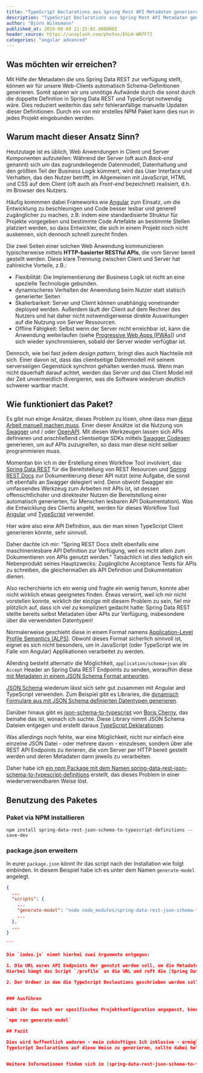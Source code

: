 ```yaml
---
title: "TypeScript Declarations aus Spring Rest API Metadaten generieren"
description: "TypeScript Declarations aus Spring Rest API Metadaten generieren und Datenmodelle zwischen Client und Server synchron halten."
author: "Björn Wilmsmann"
published_at: 2018-08-09 21:25:01.000000Z
header_source: https://unsplash.com/photos/EhLH-WN7F7I
categories: "angular advanced"
---
```


## Was möchten wir erreichen?
Mit Hilfe der Metadaten die uns Spring Data REST zur verfügung stellt, können wir für unsere Web-Clients automatisch Schema-Definitionen generieren. Somit sparen wir uns unnötige Aufwände durch die sonst durch die doppelte Definition in Spring Data REST und TypeScript notwendig wäre. Dies reduziert weiterhin das sehr fehleranfällige manuelle Updaten dieser Definitionen. Durch ein von mir erstelles NPM Paket kann dies nun in jedes Projekt eingebunden werden.

## Warum macht dieser Ansatz Sinn?

Heutzutage ist es üblich, Web Anwendungen in Client und Server Komponenten aufzuteilen: Während der Server (oft auch _Back-end_ genannt) sich um das zugrundeliegende Datenmodell, Datenhaltung und den größten Teil der Business Logik kümmert, wird das User Interface und Verhalten, das den Nutzer betrifft, im Allgemeinen mit JavaScript, HTML und CSS auf dem Client (oft auch als _Front-end_ bezeichnet) realisiert, d.h. im Browser des Nutzers.

Häufig kommmen dabei Frameworks wie [Angular](https://angular.io/) zum Einsatz, um die Entwicklung zu beschleunigen und Code besser lesbar und generell zugänglicher zu machen, z.B. indem eine standardisierte Struktur für Projekte vorgegeben und bestimmte Code Artefakte an bestimmte Stellen platziert werden, so dass Entwickler, die sich in einem Projekt noch nicht auskennen, sich dennoch schnell zurecht finden.

Die zwei Seiten einer solchen Web Anwendung kommunizieren typischerweise mittels **HTTP-basierter RESTful APIs**, die vom Server bereit gestellt werden. Diese klare Trennung zwischen Client und Server hat zahlreiche Vorteile, z.B.:

*   Flexibilität: Die Implementierung der Business Logik ist nicht an eine spezielle Technologie gebunden.
*   dynamischeres Verhalten der Anwendung beim Nutzer statt statisch generierter Seiten
*   Skalierbarkeit: Server und Client können unabhängig voneinander deployed werden. Außerdem läuft der Client auf dem Rechner des Nutzers und hat daher nicht notwendigerweise direkte Auswirkungen auf die Nutzung von Server Ressourcen.
*   Offline Fähigkeit: Selbst wenn der Server nicht erreichbar ist, kann die Anwendung weiterlaufen (siehe [Progressive Web Apps (PWAs)](https://en.wikipedia.org/wiki/Progressive_Web_Apps)) und sich wieder synchronisieren, sobald der Server wieder verfügbar ist.

Dennoch, wie bei fast jedem _design pattern_, bringt dies auch Nachteile mit sich. Einer davon ist, dass das clientseitige Datenmodell mit seinem serverseiigen Gegenstück synchron gehalten werden muss. Wenn man nicht dauerhaft darauf achtet, werden das Server und das Client Model mit der Zeit unvermeidlich divergieren, was die Software wiederum deutlich schwerer wartbar macht.

## Wie funktioniert das Paket?

Es gibt nun einige Ansätze, dieses Problem zu lösen, ohne dass man [diese Arbeit manuell machen muss](http://threevirtues.com/). Einer dieser Ansätze ist die Nutzung von [Swagger](https://swagger.io/) und / oder [OpenAPI](https://www.openapis.org/). Mit diesen Werkzeugen lassen sich APIs definieren und anschließend clientseitige SDKs mittels [Swagger Codegen](https://swagger.io/tools/swagger-codegen/) generieren, um auf APIs zuzugreifen, so dass man diese nicht selber programmieren muss.

Momentan bin ich in der Erstellung eines Workflow Tool involviert, das [Spring Data REST](https://projects.spring.io/spring-data-rest/) für die Bereitstellung von REST Resourcen und [Spring REST Docs](https://spring.io/projects/spring-restdocs) zur Dokumentierung dieser API nutzt (eine Aufgabe, die sonst oft ebenfalls an Swagger delegiert wird. Denn obwohl Swagger ein umfassendes Werkzeug zum Arbeiten mit APIs ist, ist dessen offensichtlichster und direktester Nutzen die Bereitstellung einer automatisch generierten, für Menschen lesbaren API Dokumentation). Was die Entwicklung des Clients angeht, werden für dieses Workflow Tool [Angular](https://angular.io/) und [TypeScript](https://www.typescriptlang.org/) verwendet.

Hier wäre also eine API Definition, aus der man einen TypeScript Client generieren könnte, sehr sinnvoll.

Daher dachte ich mir: "Spring REST Docs stellt ebenfalls eine maschinenlesbare API Definition zur Verfügung, weil es nicht allein zum Dokumentieren von APIs genutzt werden." Tatsächlich ist dies lediglich ein Nebenprodukt seines Hauptzwecks: Zugängliche Acceptance Tests für APIs zu schreiben, die gleicherma0en als API Definition und Dokumentation dienen.

Also recherchierte ich ein wenig und fragte ein wenig herum, konnte aber nicht wirklich etwas geeignetes finden. Etwas verwirrt, weil ich mir nicht vorstellen konnte, wirklich der einzige mit diesem Problem zu sein, fiel mir plötzlich auf, dass ich viel zu kompliziert gedacht hatte: Spring Data REST stellte bereits selbst Metadaten über APIs zur Verfügung, insbesondere über die verwendeten Datentypen!

Normalerweise geschieht diese in einem Format namens [Application-Level Profile Semantics (ALPS)](https://docs.spring.io/spring-data/rest/docs/current/reference/html/#metadata). Obwohl dieses Format sicherlich sinnvoll ist, eignet es sich nicht besonders, um in JavaScript (oder TypeScript wie im Falle von Angular) Applikationen verarbeitet zu werden.

Allerding besteht alternativ die Möglichkeit, `application/schema+json` als `Accept` Header an Spring Data REST Endpoints zu senden, woraufhin diese [mit Metadaten in einem JSON Schema Format antworten](https://docs.spring.io/spring-data/rest/docs/current/reference/html/#metadata.json-schema).

[JSON Schema](http://json-schema.org/) wiederum lässt sich sehr gut zusammen mit Angular and TypeScript verwenden. Zum Beispiel gibt es Libraries, die [dynamisch Formulare aus mit JSON Schema definierten Datentypen generieren](https://github.com/json-schema-form/angular-schema-form).

Darüber hinaus gibt es [json-schema-to-typescript](https://github.com/bcherny/json-schema-to-typescript) von [Boris Cherny](https://github.com/bcherny), das beinahe das ist, wonach ich suchte. Diese Library nimmt JSON Schema Dateien entgegen und erstellt daraus [TypeScript Deklarationen](https://www.typescriptlang.org/docs/handbook/declaration-files/introduction.html).

Was allerdings noch fehlte, war eine Möglichkeit, nicht nur einfach eine einzelne JSON Datei - oder mehrere davon - einzulesen, sondern über alle REST API Endpoints zu iterieren, die vom Server per HTTP bereit gestellt werden und deren Metadaten dann jeweils zu verarbeiten.

Daher habe ich [ein npm Package mit dem Namen spring-data-rest-json-schema-to-typescript-definitions](https://www.npmjs.com/package/spring-data-rest-json-schema-to-typescript-definitions) erstellt, das dieses Problem in einer wiederverwendbaren Weise löst.

## Benutzung des Paketes

### Paket via NPM installieren

`npm install spring-data-rest-json-schema-to-typescript-definitions --save-dev`

### package.json erweitern

In eurer `package.json` könnt ihr das script nach der Installation wie folgt einbinden.
In diesem Beispiel habe ich es unter dem Namen `generate-model` angelegt.

`````json
{
  ...
  "scripts": {
    ...
    "generate-model": "node node_modules/spring-data-rest-json-schema-to-typescript-definitions/dist/index.js http://localhost:8080 ./src/app/generated-model"
    ...
  },
  ...
}

```

Die `index.js` nimmt hierbei zwei Argumente entgegen:

1. Die URL eures API Endpoints der genutzt werden soll, um die Metadaten abzufragen.
Hierbei hängt das Script `/profile` an die URL und ruft die [Spring Data Metadaten](https://docs.spring.io/spring-data/rest/docs/current/reference/html/#metadata.json-schema) ab.

2. Der Ordner in den die TypeScript Decleations geschrieben werden sollen.


### Ausführen

Habt ihr das nach eur spezifischen Projektkonfiguration angepasst, könnt ihr mit folgendem Befehl die Declarations erstellen und aktuallisieren.

`npm run generate-model`

## Fazit

Dies wird hoffentlich anderen - mein zukünftiges Ich inklusive - ermöglichen, darauf in ihren Angular (bzw. generell TypeScript-basierten) Applikationen darauf aufzubauen.
TypeScript Declarations auf diese Weise zu generieren, sollte dabei helfen, Datenmodelle zwischen Client und Server synchron zu halten und damit die Software Qualität insgesamt zu verbessern.


Weitere Informationen finden sich im [spring-data-rest-json-schema-to-typescript-definitions GitHub Repository](https://github.com/BjoernKW/spring-data-rest-json-schema-to-typescript-definitions), sowie [der Projekt Dokumentation](https://bjoernkw.github.io/spring-data-rest-json-schema-to-typescript-definitions/).
